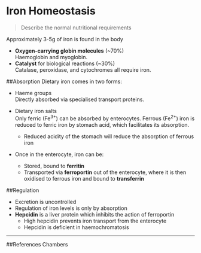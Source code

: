 # Iron Homeostasis
>	Describe the normal nutritional requirements

Approximately 3-5g of iron is found in the body
* **Oxygen-carrying globin molecules** (~70%)  
Haemoglobin and myoglobin.
* **Catalyst** for biological reactions (~30%)  
Catalase, peroxidase, and cytochromes all require iron.

##Absorption
Dietary iron comes in two forms:
* Haeme groups  
Directly absorbed via specialised transport proteins.
* Dietary iron salts  
Only ferric (Fe<sup>3+</sup>) can be absorbed by enterocytes. Ferrous (Fe<sup>2+</sup>) iron is reduced to ferric iron by stomach acid, which facilitates its absorption.
  * Reduced acidity of the stomach will reduce the absorption of ferrous iron


* Once in the enterocyte, iron can be:
  * Stored, bound to **ferritin**
  * Transported via **ferroportin** out of the enterocyte, where it is then oxidised to ferrous iron and bound to **transferrin**

##Regulation
* Excretion is uncontrolled
* Regulation of iron levels is only by absorption
* **Hepcidin** is a liver protein which inhibits the action of ferroportin
  * High hepcidin prevents iron transport from the enterocyte
  * Hepcidin is deficient in haemochromatosis

---
##References
Chambers